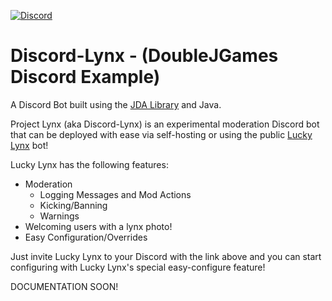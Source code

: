 [discord-invite]: https://discord.gg/u9wMgBY

[ ![Discord](https://discordapp.com/api/guilds/590215639785013298/widget.png) ][discord-invite]
# Discord-Lynx - (DoubleJGames Discord Example)
A Discord Bot built using the [JDA Library](https://github.com/DV8FromTheWorld/JDA) and Java.

Project Lynx (aka Discord-Lynx) is an experimental moderation Discord bot that can be deployed with ease via self-hosting or using the public [Lucky Lynx](https://discordapp.com/oauth2/authorize?client_id=589284688376496138&scope=bot&permissions=8) bot!

Lucky Lynx has the following features:
- Moderation
  - Logging Messages and Mod Actions
  - Kicking/Banning
  - Warnings
- Welcoming users with a lynx photo!
- Easy Configuration/Overrides

Just invite Lucky Lynx to your Discord with the link above and you can start configuring with Lucky Lynx's special easy-configure feature! 

DOCUMENTATION SOON!
